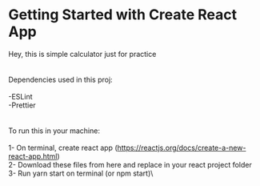 # Getting Started with Create React App

Hey, this is simple calculator just for practice\
\
\
Dependencies used in this proj:\
\
  -ESLint\
  -Prettier\
  \
  \
To run this in your machine:\
\
  1- On terminal, create react app (https://reactjs.org/docs/create-a-new-react-app.html) \
  2- Download these files from here and replace in your react project folder\
  3- Run yarn start on terminal (or npm start)\
